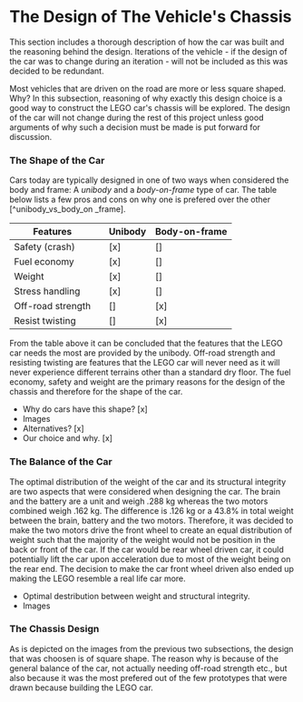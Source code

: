 # The Design of The Vehicle's Chassis

This section includes a thorough description of how the car was built and the reasoning behind the design. Iterations of the vehicle - if the design of the car was to change during an iteration - will not be included as this was decided to be redundant. 

Most vehicles that are driven on the road are more or less square shaped. Why? In this subsection, reasoning of why exactly this design choice is a good way to construct the LEGO car's chassis will be explored. The design of the car will not change during the rest of this project unless good arguments of why such a decision must be made is put forward for discussion. 

### The Shape of the Car

Cars today are typically designed in one of two ways when considered the body and frame: A *unibody* and a *body-on-frame* type of car. The table below lists a few pros and cons on why one is prefered over the other [^unibody_vs_body_on _frame].

| Features          |     | Unibody | Body-on-frame |
| ----------------- | --- | ------- | ------------- |
| Safety (crash)    |     | [x]     | []            |
| Fuel economy      |     | [x]     | []            |
| Weight            |     | [x]     | []            |
| Stress handling   |     | [x]     | []            |
| Off-road strength |     | []      | [x]           |
| Resist twisting   |     | []      | [x]           |

From the table above it can be concluded that the features that the LEGO car needs the most are provided by the unibody. Off-road strength and resisting twisting are features that the LEGO car will never need as it will never experience different terrains other than a standard dry floor. The fuel economy, safety and weight are the primary reasons for the design of the chassis and therefore for the shape of the car.

+ Why do cars have this shape?  [x]
+ Images
+ Alternatives? [x]
+ Our choice and why. [x]

### The Balance of the Car

The optimal distribution of the weight of the car and its structural integrity are two aspects that were considered when designing the car. The brain and the battery are a unit and weigh .288 kg whereas the two motors combined weigh .162 kg. The difference is .126 kg or a 43.8% in total weight between the brain, battery and the two motors. Therefore, it was decided to make the two motors drive the front wheel to create an equal distribution of weight such that the majority of the weight would not be position in the back or front of the car. If the car would be rear wheel driven car, it could potentially lift the car upon acceleration due to most of the weight being on the rear end.  The decision to make the car front wheel driven also ended up making the LEGO resemble a real life car more. 

+ Optimal destribution between weight and structural integrity.
+ Images

### The Chassis Design
As is depicted on the images from the previous two subsections, the design that was choosen is of square shape. The reason why is because of the general balance of the car, not actually needing off-road strength etc., but also because it was the most prefered out of the few prototypes that were drawn because building the LEGO car. 




[^unibody_vs._body_on_frame]: http://www.autonews.com/article/20170626/OEM01/170629864/body-on-frame-vs.-unibody:-pros-and-cons

